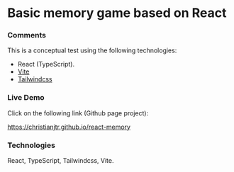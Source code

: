# Basic memory game based on React

### Comments

This is a conceptual test using the following technologies:

- React (TypeScript).
- [Vite](https://vitejs.dev/)
- [Tailwindcss](https://tailwindcss.com/)

### Live Demo

Click on the following link (Github page project):

https://christianjtr.github.io/react-memory

### Technologies

React, TypeScript, Tailwindcss, Vite.
